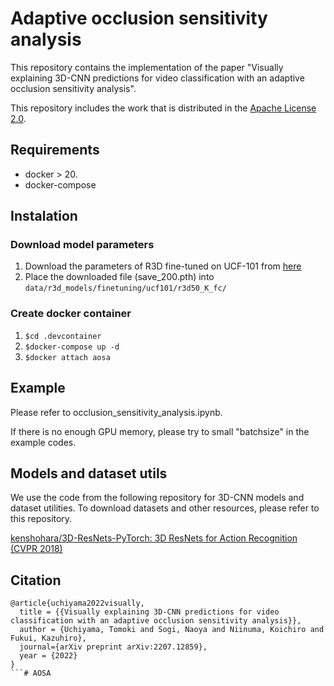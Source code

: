 # Adaptive occlusion sensitivity analysis

This repository contains the implementation of the paper "Visually explaining 3D-CNN predictions for video classification with an adaptive occlusion sensitivity analysis".

This repository includes the work that is distributed in the [Apache License 2.0](https://www.apache.org/licenses/LICENSE-2.0).

## Requirements

- docker > 20.
- docker-compose

## Instalation

### Download model parameters
1. Download the parameters of R3D fine-tuned on UCF-101 from [here](https://drive.google.com/file/d/1luW7-ooL-A3jlmY2fqagpAXCvjtAASxk/view?usp=sharing)
1. Place the downloaded file (save_200.pth) into `data/r3d_models/finetuning/ucf101/r3d50_K_fc/`


### Create docker container

1. `$cd .devcontainer`
1. `$docker-compose up -d`
1. `$docker attach aosa`

## Example

Please refer to occlusion_sensitivity_analysis.ipynb.

If there is no enough GPU memory, please try to small "batchsize" in the example codes.

## Models and dataset utils

We use the code from the following repository for 3D-CNN models and dataset utilities. To download datasets and other resources, please refer to this repository.

[kenshohara/3D-ResNets-PyTorch: 3D ResNets for Action Recognition (CVPR 2018)](https://github.com/kenshohara/3D-ResNets-PyTorch)


## Citation
```
@article{uchiyama2022visually,
  title = {{Visually explaining 3D-CNN predictions for video classification with an adaptive occlusion sensitivity analysis}},
  author = {Uchiyama, Tomoki and Sogi, Naoya and Niinuma, Koichiro and Fukui, Kazuhiro},
  journal={arXiv preprint arXiv:2207.12859},
  year = {2022}
}
```# AOSA
